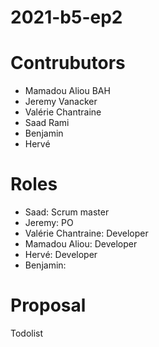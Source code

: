 # 2021-b5-ep2

# Contrubutors
- Mamadou Aliou BAH
- Jeremy Vanacker
- Valérie Chantraine
- Saad Rami
- Benjamin
- Hervé

# Roles
- Saad: Scrum master
- Jeremy: PO
- Valérie Chantraine: Developer
- Mamadou Aliou: Developer
- Hervé: Developer
- Benjamin: 

# Proposal
Todolist 
